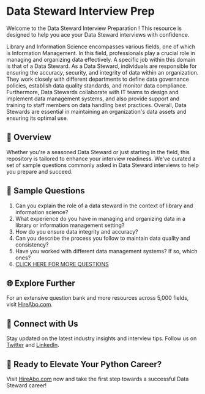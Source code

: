 # Data Steward Interview Prep

Welcome to the Data Steward Interview Preparation ! This resource is designed to help you ace your Data Steward interviews with confidence.

Library and Information Science encompasses various fields, one of which is Information Management. In this field, professionals play a crucial role in managing and organizing data effectively. A specific job within this domain is that of a Data Steward. As a Data Steward, individuals are responsible for ensuring the accuracy, security, and integrity of data within an organization. They work closely with different departments to define data governance policies, establish data quality standards, and monitor data compliance. Furthermore, Data Stewards collaborate with IT teams to design and implement data management systems, and also provide support and training to staff members on data handling best practices. Overall, Data Stewards are essential in maintaining an organization's data assets and ensuring its optimal use.

## 🚀 Overview

Whether you're a seasoned Data Steward or just starting in the field, this repository is tailored to enhance your interview readiness. We've curated a set of sample questions commonly asked in Data Steward interviews to help you prepare and succeed.

## 📝 Sample Questions

1. Can you explain the role of a data steward in the context of library and information science?
2. What experience do you have in managing and organizing data in a library or information management setting?
3. How do you ensure data integrity and accuracy?
4. Can you describe the process you follow to maintain data quality and consistency?
5. Have you worked with different data management systems? If so, which ones?
6. [CLICK HERE FOR MORE QUESTIONS](https://hireabo.com/job/18_1_42/Data%20Steward)

## 🌐 Explore Further

For an extensive question bank and more resources across 5,000 fields, visit [HireAbo.com](https://www.hireabo.com).

## 📱 Connect with Us

Stay updated on the latest industry insights and interview tips. Follow us on [Twitter](https://twitter.com/hireabo) and [LinkedIn](https://www.linkedin.com/in/hire-abo-3609972a8/).

## 🚀 Ready to Elevate Your Python Career?

Visit [HireAbo.com](https://www.hireabo.com) now and take the first step towards a successful Data Steward career!